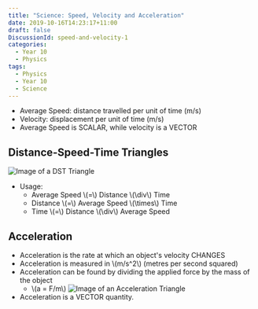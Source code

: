 ```yaml
---
title: "Science: Speed, Velocity and Acceleration"
date: 2019-10-16T14:23:17+11:00
draft: false
DiscussionId: speed-and-velocity-1
categories:
  - Year 10
  - Physics
tags:
  - Physics
  - Year 10
  - Science
---
```

- Average Speed: distance travelled per unit of time (m/s)
- Velocity: displacement per unit of time (m/s)
- Average Speed is SCALAR, while velocity is a VECTOR
## Distance-Speed-Time Triangles
![Image of a DST Triangle](https://csec-cdn.intranet.pw/schoolnotes.intranet.pw/distance_speed_time_triangle.png)
- Usage:
  - Average Speed \\(=\\) Distance \\(\div\\) Time
  - Distance \\(=\\) Average Speed \\(\times\\) Time
  - Time \\(=\\) Distance \\(\div\\) Average Speed
## Acceleration
- Acceleration is the rate at which an object's velocity CHANGES
- Acceleration is measured in \\(m/s^2\\) (metres per second squared)
- Acceleration can be found by dividing the applied force by the mass of the object
  - \\(a = F/m\\)
![Image of an Acceleration Triangle](https://csec-cdn.intranet.pw/schoolnotes.intranet.pw/acceleration_triangle.png)
- Acceleration is a VECTOR quantity.
